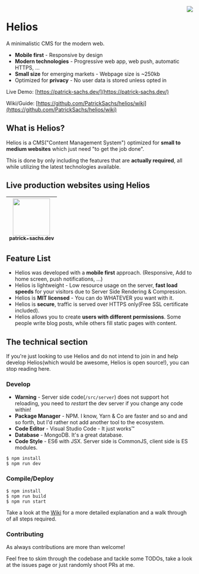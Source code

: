 <img align="right" src="https://patrick-sachs.de/api/files/serve/logo-512x512-png-png-b6cd"> 

# Helios 

A minimalistic CMS for the modern web.

- **Mobile first** - Responsive by design
- **Modern technologies** - Progressive web app, web push, automatic HTTPS, ...
- **Small size** for emerging markets - Webpage size is ~250kb
- Optimized for **privacy** - No user data is stored unless opted in

Live Demo: [https://patrick-sachs.dev/](https://patrick-sachs.dev/)

Wiki/Guide: [https://github.com/PatrickSachs/helios/wiki](https://github.com/PatrickSachs/helios/wiki)

## What is Helios?

Helios is a CMS("Content Management System") optimized for **small to medium websites** which just need "to get the job done".

This is done by only including the features that are **actually required**, all while utilizing the latest technologies available.

## Live production websites using Helios

| [<img src="https://patrick-sachs.dev/static/content/system/logo.png" width="100px;"/><br /><sub><b>patrick-sachs.dev</b></sub>](https://patrick-sachs.dev) |
| :---: |

## Feature List

- Helios was developed with a **mobile first** approach. (Responsive, Add to home screen, push notifications, ...)
- Helios is lightweight - Low resource usage on the server, **fast load speeds** for your visitors due to Server Side Rendering & Compression.
- Helios is **MIT licensed** - You can do WHATEVER you want with it.
- Helios is **secure**, traffic is served over HTTPS only(Free SSL certificate included).
- Helios allows you to create **users with different permissions**. Some people write blog posts, while others fill static pages with content.

## The technical section

If you're just looking to use Helios and do not intend to join in and help develop Helios(which would be awesome, Helios is open source!), you can stop reading here.

### Develop

- **Warning** - Server side code(`/src/server`) does not support hot reloading, you need to *restart* the dev server if you change any code within!
- **Package Manager** - NPM. I know, Yarn & Co are faster and so and and so forth, but I'd rather not add another tool to the ecosystem.
- **Code Editor** - Visual Studio Code - It just works™️
- **Database** - MongoDB. It's a great database.
- **Code Style** - ES6 with JSX. Server side is CommonJS, client side is ES modules.

```
$ npm install
$ npm run dev
```

### Compile/Deploy

```
$ npm install
$ npm run build
$ npm run start
```

Take a look at the [Wiki](https://github.com/PatrickSachs/helios/wiki) for a more detailed explanation and a walk through of all steps required.

### Contributing

As always contributions are more than welcome!

Feel free to skim through the codebase and tackle some TODOs, take a look at the issues page or just randomly shoot PRs at me.

